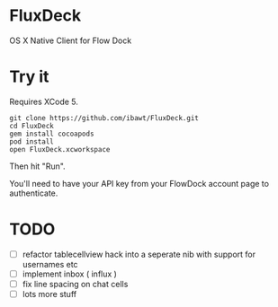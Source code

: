 FluxDeck
========

OS X Native Client for Flow Dock

# Try it

Requires XCode 5.

    git clone https://github.com/ibawt/FluxDeck.git
    cd FluxDeck
    gem install cocoapods
    pod install
    open FluxDeck.xcworkspace

Then hit "Run".

You'll need to have your API key from your FlowDock account page to authenticate.

# TODO

- [ ] refactor tablecellview hack into a seperate nib with support for usernames etc
- [ ] implement inbox ( influx )
- [ ] fix line spacing on chat cells
- [ ] lots more stuff
